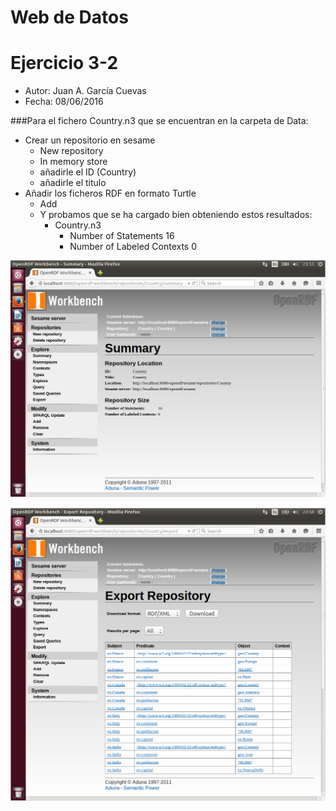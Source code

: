 # Web de Datos 
# Ejercicio 3-2

- Autor: Juan A. García Cuevas
- Fecha: 08/06/2016

###Para el fichero Country.n3 que se encuentran en la carpeta de Data: 

- Crear un repositorio en sesame 
	- New repository 
	- In memory store 
	- añadirle el ID (Country) 
	- añadirle el titulo 
- Añadir los ficheros RDF en formato Turtle 
	- Add 
	- Y probamos que se ha cargado bien obteniendo estos resultados: 
		- Country.n3 
			- Number of Statements                     16 
			- Number of Labeled Contexts                0 

![Copia de pantalla Summary](images/Ejercicio-3-2-Summary.PNG)

![Copia de pantalla Export](images/Ejercicio-3-2-Export.PNG)

